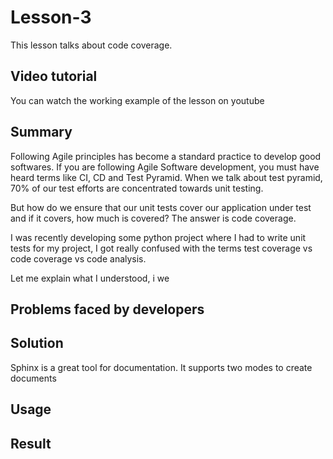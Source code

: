 # Lesson-3

This lesson talks about code coverage.

## Video tutorial
You can watch the working example of the lesson on youtube <Youtube video link>

## Summary

Following Agile principles has become a standard practice to develop good softwares.
If you are following Agile Software development, you must have heard terms like CI, CD and Test Pyramid.
When we talk about test pyramid, 70% of our test efforts are concentrated towards unit testing.

But how do we ensure that our unit tests cover our application under test and if it covers, how much is covered?
The answer is code coverage.
 
I was recently developing some python project where I had to write unit tests for my project,
 I got really confused with the terms test coverage vs code coverage vs code analysis.
 
 Let me explain what I understood, i we

## Problems faced by developers

## Solution

Sphinx is a great tool for documentation. 
It supports two modes to create documents

## Usage


## Result


